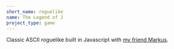 ```yaml
---
short_name: roguelike
name: The Legend of J
project_type: game
---
```

Classic ASCII roguelike built in Javascript with
[my friend Markus](http://www.github.com/nomoid).
